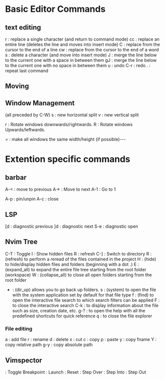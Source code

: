 # Basic Editor Commands
## text editing
r   : replace a single character (and return to command mode)
cc  : replace an entire line (deletes the line and moves into insert mode)
C   : replace from the cursor to the end of a line
cw  : replace from the cursor to the end of a word
s   : delete a character (and move into insert mode)
J   : merge the line below to the current one with a space in between them
gJ  : merge the line below to the current one with no space in between them
u   : undo
C-r : redo
.   : repeat last command

## Moving


## Window Management
(all preceded by C-W)
s   : new horizontal split
v   : new vertical split

r   : Rotate windows downwards/rightwards.
R   : Rotate windows Upwards/leftwards.

=   : make all windows the same width/height (if possible)---

# Extention specific commands
## barbar
A-< : move to previous
A-> : Move to next
A-1 : Go to 1 

A-p : pin/unpin
A-c : close

## LSP
[d  : diagnostic previous
]d  : diagnostic next
S-e : diagnostic open

## Nvim Tree
C-T : Toggle
I   : Show hidden files
R   : refresh
C-] : Switch to directory
R   : (refresh) to perform a reread of the files contained in the project
H   : (hide) to hide/display hidden files and folders (beginning with a dot .)
E   : (expand_all) to expand the entire file tree starting from the root folder (workspace)
W   : (collapse_all) to close all open folders starting from the root folder
-   : (dir_up) allows you to go back up folders. 
s   : (system) to open the file with the system application set by default for that file type
f   : (find) to open the interactive file search to which search filters can be applied
F   : to close the interactive search
C-k : to display information about the file such as size, creation date, etc.
g-? : to open the help with all the predefined shortcuts for quick reference
q   : to close the file explorer

### File editing
a   : add file 
r   : rename
d   : delete
x   : cut
c   : copy
p   : paste
y   : copy fname
Y   : copy relative path
g-y : copy absolute path

## Vimspector
<F6>    : Toggle Breakpoint
<F5>    : Launch
<F8>    : Reset
<F9>    : Step Over
<F10>   : Step Into
<F12>   : Step Out
